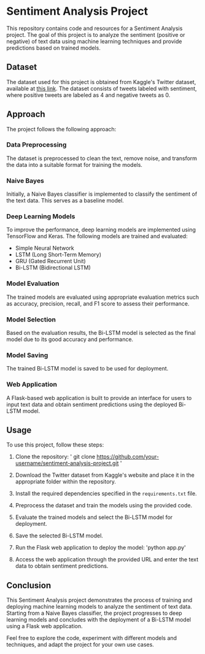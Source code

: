 # Sentiment Analysis Project

This repository contains code and resources for a Sentiment Analysis project. The goal of this project is to analyze the sentiment (positive or negative) of text data using machine learning techniques and provide predictions based on trained models.

## Dataset

The dataset used for this project is obtained from Kaggle's Twitter dataset, available at [this link](https://www.kaggle.com/datasets/kazanova/sentiment140). The dataset consists of tweets labeled with sentiment, where positive tweets are labeled as 4 and negative tweets as 0.

## Approach

The project follows the following approach:

### Data Preprocessing

The dataset is preprocessed to clean the text, remove noise, and transform the data into a suitable format for training the models.

### Naive Bayes

Initially, a Naive Bayes classifier is implemented to classify the sentiment of the text data. This serves as a baseline model.

### Deep Learning Models

To improve the performance, deep learning models are implemented using TensorFlow and Keras. The following models are trained and evaluated:

- Simple Neural Network
- LSTM (Long Short-Term Memory)
- GRU (Gated Recurrent Unit)
- Bi-LSTM (Bidirectional LSTM)

### Model Evaluation

The trained models are evaluated using appropriate evaluation metrics such as accuracy, precision, recall, and F1 score to assess their performance.

### Model Selection

Based on the evaluation results, the Bi-LSTM model is selected as the final model due to its good accuracy and performance.

### Model Saving

The trained Bi-LSTM model is saved to be used for deployment.

### Web Application

A Flask-based web application is built to provide an interface for users to input text data and obtain sentiment predictions using the deployed Bi-LSTM model.

## Usage

To use this project, follow these steps:

1. Clone the repository:
' git clone https://github.com/your-username/sentiment-analysis-project.git '

2. Download the Twitter dataset from Kaggle's website and place it in the appropriate folder within the repository.

3. Install the required dependencies specified in the `requirements.txt` file.

4. Preprocess the dataset and train the models using the provided code.

5. Evaluate the trained models and select the Bi-LSTM model for deployment.

6. Save the selected Bi-LSTM model.

7. Run the Flask web application to deploy the model:
'python app.py'

8. Access the web application through the provided URL and enter the text data to obtain sentiment predictions.

## Conclusion

This Sentiment Analysis project demonstrates the process of training and deploying machine learning models to analyze the sentiment of text data. Starting from a Naive Bayes classifier, the project progresses to deep learning models and concludes with the deployment of a Bi-LSTM model using a Flask web application.

Feel free to explore the code, experiment with different models and techniques, and adapt the project for your own use cases.
